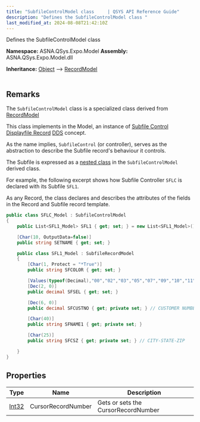 ```yaml
---
title: "SubfileControlModel class     | QSYS API Reference Guide"
description: "Defines the SubfileControlModel class "
last_modified_at: 2024-08-08T21:42:10Z
---
```


Defines the SubfileControlModel class

**Namespace:** ASNA.QSys.Expo.Model
**Assembly:** ASNA.QSys.Expo.Model.dll

**Inheritance:** [Object](https://docs.microsoft.com/en-us/dotnet/api/system.object) --> [RecordModel](/reference/expo/qsys-expo-model/record-model.html)
<br>
<br>

## Remarks

The `SubfileControlModel` class is a specialized class derived from [RecordModel](/reference/expo/qsys-expo-model/record-model.html) 

This class implements in the Model, an instance of [Subfile Control Displayfile Record](https://www.ibm.com/docs/en/i/7.4?topic=80-sflctl-subfile-control-keyword-display-files) [DDS](https://www.ibm.com/docs/en/i/7.4?topic=dds-display-files) concept.

As the name implies, `SubfileControl` (or controller), serves as the abstraction to describe the Subfile record's behaviour it controls.  

The Subfile is expressed as a [nested class](https://docs.microsoft.com/en-us/dotnet/csharp/programming-guide/classes-and-structs/nested-types) in the `SubfileControlModel` derived class.

For example, the following excerpt shows how Subfile Controller `SFLC` is declared with its Subfile `SFL1`.

As any Record, the class declares and describes the attributes of the fields in the Record and Subfile record template.

```cs
public class SFLC_Model : SubfileControlModel
{
    public List<SFL1_Model> SFL1 { get; set; } = new List<SFL1_Model>();

    [Char(10, OutputData=false)]
    public string SETNAME { get; set; }

    public class SFL1_Model : SubfileRecordModel
    {
        [Char(1, Protect = "*True")]
        public string SFCOLOR { get; set; }

        [Values(typeof(Decimal),"00","02","03","05","07","09","10","11")]
        [Dec(2, 0)]
        public decimal SFSEL { get; set; }

        [Dec(6, 0)]
        public decimal SFCUSTNO { get; private set; } // CUSTOMER NUMBER

        [Char(40)]
        public string SFNAME1 { get; private set; }

        [Char(25)]
        public string SFCSZ { get; private set; } // CITY-STATE-ZIP

    }
}
```

## Properties

| Type | Name | Description
| --- | --- | --- 
| [Int32](https://learn.microsoft.com/en-us/dotnet/csharp/language-reference/builtin-types/integral-numeric-types) | CursorRecordNumber | Gets or sets the CursorRecordNumber |
